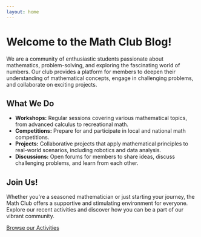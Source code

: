 ```yaml
---
layout: home
---
```


# Welcome to the Math Club Blog!

We are a community of enthusiastic students passionate about mathematics, problem-solving, and exploring the fascinating world of numbers. Our club provides a platform for members to deepen their understanding of mathematical concepts, engage in challenging problems, and collaborate on exciting projects.

## What We Do

*   **Workshops:** Regular sessions covering various mathematical topics, from advanced calculus to recreational math.
*   **Competitions:** Prepare for and participate in local and national math competitions.
*   **Projects:** Collaborative projects that apply mathematical principles to real-world scenarios, including robotics and data analysis.
*   **Discussions:** Open forums for members to share ideas, discuss challenging problems, and learn from each other.

## Join Us!

Whether you're a seasoned mathematician or just starting your journey, the Math Club offers a supportive and stimulating environment for everyone. Explore our recent activities and discover how you can be a part of our vibrant community.

[Browse our Activities](/website-mathclub/activities/)